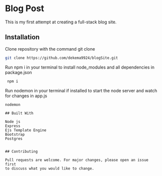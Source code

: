 # Blog Post

This is my first attempt at creating a full-stack blog site.

## Installation
Clone repository with the command git clone <url>



```bash
git clone https://github.com/dekema9924/blogSite.git
```
Run npm i in your terminal to install node_modules and all dependencies in package.json

```bash
 npm i
 ```

Run nodemon in your terminal if installed to start the node server and watch for changes in app.js

```bash
nodemon
```


```
## Built With

Node js
Express
Ejs Template Engine
Bootstrap
Postgres


## Contributing

Pull requests are welcome. For major changes, please open an issue first
to discuss what you would like to change.
